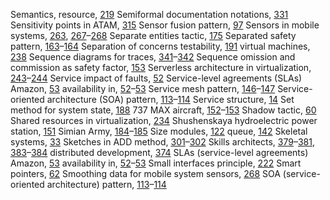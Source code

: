 Semantics, resource, [219](ch15.xhtml#page_219) Semiformal documentation notations, [331](ch22.xhtml#page_331) Sensitivity points in ATAM, [315](ch21.xhtml#page_315) Sensor fusion pattern, [97](ch06.xhtml#page_97) Sensors in mobile systems, [263](ch18.xhtml#page_263), [267](ch18.xhtml#page_267)–[268](ch18.xhtml#page_268) Separate entities tactic, [175](ch11.xhtml#page_175) Separated safety pattern, [163](ch10.xhtml#page_163)–[164](ch10.xhtml#page_164) Separation of concerns testability, [191](ch12.xhtml#page_191) virtual machines, [238](ch16.xhtml#page_238) Sequence diagrams for traces, [341](ch22.xhtml#page_341)–[342](ch22.xhtml#page_342) Sequence omission and commission as safety factor, [153](ch10.xhtml#page_153) Serverless architecture in virtualization, [243](ch16.xhtml#page_243)–[244](ch16.xhtml#page_244) Service impact of faults, [52](ch04.xhtml#page_52) Service-level agreements (SLAs) Amazon, [53](ch04.xhtml#page_53) availability in, [52](ch04.xhtml#page_52)–[53](ch04.xhtml#page_53) Service mesh pattern, [146](ch09.xhtml#page_146)–[147](ch09.xhtml#page_147) Service-oriented architecture (SOA) pattern, [113](ch07.xhtml#page_113)–[114](ch07.xhtml#page_114) Service structure, [14](ch01.xhtml#page_14) Set method for system state, [188](ch12.xhtml#page_188) 737 MAX aircraft, [152](ch10.xhtml#page_152)–[153](ch10.xhtml#page_153) Shadow tactic, [60](ch04.xhtml#page_60) Shared resources in virtualization, [234](ch16.xhtml#page_234) Shushenskaya hydroelectric power station, [151](ch10.xhtml#page_151) Simian Army, [184](ch12.xhtml#page_184)–[185](ch12.xhtml#page_185) Size modules, [122](ch08.xhtml#page_122) queue, [142](ch09.xhtml#page_142) Skeletal systems, [33](ch02.xhtml#page_33) Sketches in ADD method, [301](ch20.xhtml#page_301)–[302](ch20.xhtml#page_302) Skills architects, [379](ch25.xhtml#page_379)–[381](ch25.xhtml#page_381), [383](ch25.xhtml#page_383)–[384](ch25.xhtml#page_384) distributed development, [374](ch24.xhtml#page_374) SLAs (service-level agreements) Amazon, [53](ch04.xhtml#page_53) availability in, [52](ch04.xhtml#page_52)–[53](ch04.xhtml#page_53) Small interfaces principle, [222](ch15.xhtml#page_222) Smart pointers, [62](ch04.xhtml#page_62) Smoothing data for mobile system sensors, [268](ch18.xhtml#page_268) SOA (service-oriented architecture) pattern, [113](ch07.xhtml#page_113)–[114](ch07.xhtml#page_114)